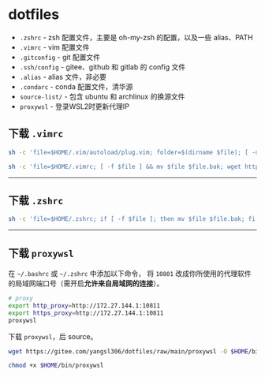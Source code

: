 # dotfiles

- `.zshrc` - zsh 配置文件，主要是 oh-my-zsh 的配置，以及一些 alias、PATH
- `.vimrc` - vim 配置文件
- `.gitconfig` - git 配置文件
- `.ssh/config` - gitee、github 和 gitlab 的 config 文件
- `.alias` - alias 文件，非必要
- `.condarc` - conda 配置文件，清华源
- `source-list/` - 包含 ubuntu 和 archlinux 的换源文件
- `proxywsl` - 登录WSL2时更新代理IP


## 下载 `.vimrc`

```bash
sh -c 'file=$HOME/.vim/autoload/plug.vim; folder=$(dirname $file); [ -d $folder ] && [ -f $file ] && cp $file $file.bak || mkdir -p $folder; wget https://gitee.com/yangsl306/dotfiles/raw/main/.vim/autoload/plug.vim -O $file'

sh -c 'file=$HOME/.vimrc; [ -f $file ] && mv $file $file.bak; wget https://gitee.com/yangsl306/dotfiles/raw/main/.vimrc -O $file'
```

---


## 下载 `.zshrc`

```bash
sh -c 'file=$HOME/.zshrc; if [ -f $file ]; then mv $file $file.bak; fi; wget https://gitee.com/yangsl306/dotfiles/raw/main/.zshrc -O $file'
```

---

## 下载 `proxywsl`

在 `~/.bashrc` 或 `~/.zshrc` 中添加以下命令，
将 `10801` 改成你所使用的代理软件的局域网端口号（需开启**允许来自局域网的连接**）。

```bash
# proxy
export http_proxy=http://172.27.144.1:10811
export https_proxy=http://172.27.144.1:10811
proxywsl
```

下载 `proxywsl`，后 source。
```bash
wget https://gitee.com/yangsl306/dotfiles/raw/main/proxywsl -O $HOME/bin/proxywsl

chmod +x $HOME/bin/proxywsl
```

